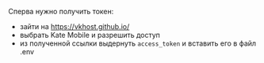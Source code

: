 Сперва нужно получить токен:
- зайти на https://vkhost.github.io/
- выбрать Kate Mobile и разрешить доступ
- из полученной ссылки выдернуть `access_token` и вставить его в файл .env
